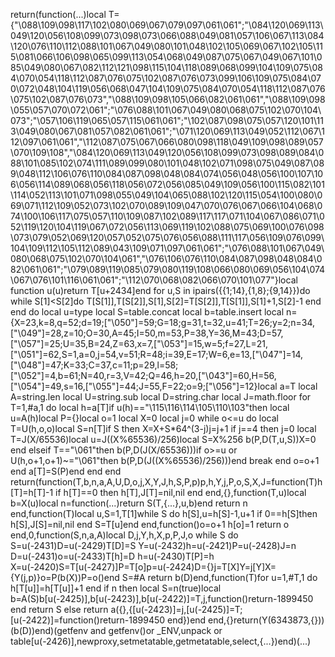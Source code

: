 return(function(...)local T={"\088\109\098\117\102\080\069\067\079\097\061\061";"\084\120\069\113\049\120\056\108\099\073\098\073\066\088\049\081\057\106\067\113\084\120\076\110\112\088\101\067\049\080\101\048\102\105\069\067\102\105\115\081\066\106\098\065\099\113\054\068\049\087\075\067\049\067\101\085\049\080\067\082\112\121\098\115\104\118\089\068\099\104\109\075\084\070\054\118\112\087\076\075\102\087\076\073\099\106\109\075\084\070\072\048\104\119\056\068\047\104\109\075\084\070\054\118\112\087\076\075\102\087\076\073","\088\109\098\105\066\082\061\061","\088\109\098\055\057\070\072\061";"\076\088\101\067\049\080\068\075\102\070\104\073";"\057\106\119\065\057\115\061\061";"\102\087\098\075\057\120\101\113\049\080\067\081\057\082\061\061";"\071\120\069\113\049\052\112\067\112\097\061\061","\112\087\075\067\066\080\098\118\049\109\098\089\057\070\109\108","\084\120\069\113\049\120\056\108\099\073\098\089\084\088\101\085\102\074\111\089\099\080\101\048\102\071\098\075\049\087\089\048\112\106\076\110\084\087\098\048\084\074\056\048\056\100\107\106\056\114\089\068\056\118\056\072\056\085\049\109\056\100\115\082\101\114\052\113\101\071\098\055\049\104\065\088\102\120\115\054\100\080\069\071\112\109\052\073\102\070\089\109\047\070\076\067\066\104\068\074\100\106\117\075\057\110\109\087\102\089\117\117\071\104\067\086\071\052\119\120\104\119\067\072\056\113\069\119\102\088\075\069\100\076\098\073\079\052\069\120\057\052\075\076\056\088\111\117\056\109\076\099\104\109\112\105\112\089\043\109\071\097\061\061";"\076\088\101\067\049\080\068\075\102\070\104\061","\076\106\076\110\084\087\098\048\084\082\061\061";"\079\089\119\085\079\080\119\108\066\080\069\056\104\074\067\076\101\116\061\061";"\112\070\068\082\066\070\101\077"}local function u(u)return T[u+2434]end for u,S in ipairs({{1;14},{1,8};{9,14}})do while S[1]<S[2]do T[S[1]],T[S[2]],S[1],S[2]=T[S[2]],T[S[1]],S[1]+1,S[2]-1 end end do local u=type local S=table.concat local b=table.insert local n={X=23,k=8,q=52;d=19;["\050"]=59;G=18;g=31,t=32,u=41;T=26;y=2;n=34,["\049"]=28,z=10;O=30,A=45;I=50,m=53,P=38,Y=36,M=43;D=57,["\057"]=25;U=35,B=24,Z=63,x=7,["\053"]=15,w=5;f=27,L=21,["\051"]=62,S=1,a=0,j=54,v=51;R=48;i=39,E=17;W=6,e=13,["\047"]=14,["\048"]=47;K=33;C=37,c=11;p=29,l=58;["\052"]=4,b=61;N=40,r=3,V=42;Q=46,h=20,["\043"]=60,H=56,["\054"]=49,s=16,["\055"]=44;J=55,F=22;o=9;["\056"]=12}local a=T local A=string.len local U=string.sub local D=string.char local J=math.floor for T=1,#a,1 do local h=a[T]if u(h)=="\115\116\114\105\110\103"then local u=A(h)local P={}local o=1 local X=0 local j=0 while o<=u do local T=U(h,o,o)local S=n[T]if S then X=X+S*64^(3-j)j=j+1 if j==4 then j=0 local T=J(X/65536)local u=J((X%65536)/256)local S=X%256 b(P,D(T,u,S))X=0 end elseif T=="\061"then b(P,D(J(X/65536)))if o>=u or U(h,o+1,o+1)~="\061"then b(P,D(J((X%65536)/256)))end break end o=o+1 end a[T]=S(P)end end end return(function(T,b,n,a,A,U,D,o,j,X,Y,J,h,S,P,p)p,h,Y,j,P,o,S,X,J=function(T)h[T]=h[T]-1 if h[T]==0 then h[T],J[T]=nil,nil end end,{},function(T,u)local b=X(u)local n=function(...)return S(T,{...},u,b)end return n end,function(T)local u,S=1,T[1]while S do h[S],u=h[S]-1,u+1 if 0==h[S]then h[S],J[S]=nil,nil end S=T[u]end end,function()o=o+1 h[o]=1 return o end,0,function(S,n,a,A)local D,j,Y,h,X,p,P,J,o while S do S=u(-2431)D=u(-2429)T[D]=S Y=u(-2432)h=u(-2421)P=u(-2428)J=n D=u(-2431)o=u(-2433)T[h]=D h=u(-2430)T[P]=h X=u(-2420)S=T[u(-2427)]P=T[o]p=u(-2424)D={}j=T[X]Y=j[Y]X={Y(j,p)}o=P(b(X))P=o()end S=#A return b(D)end,function(T)for u=1,#T,1 do h[T[u]]=h[T[u]]+1 end if n then local S=n(true)local b=A(S)b[u(-2425)],b[u(-2423)],b[u(-2422)]=T,j,function()return-1899450 end return S else return a({},{[u(-2423)]=j,[u(-2425)]=T;[u(-2422)]=function()return-1899450 end})end end,{}return(Y(6343873,{}))(b(D))end)(getfenv and getfenv()or _ENV,unpack or table[u(-2426)],newproxy,setmetatable,getmetatable,select,{...})end)(...)
